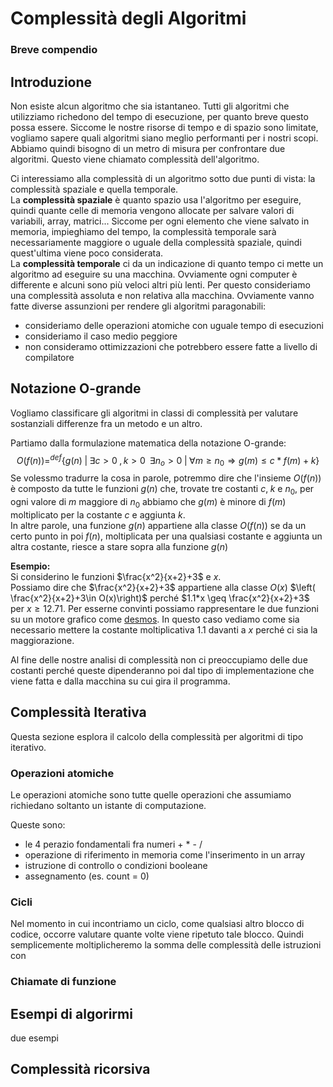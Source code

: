
# Complessità degli Algoritmi

### Breve compendio

## Introduzione

Non esiste alcun algoritmo che sia istantaneo. Tutti gli algoritmi che utilizziamo richedono del tempo di esecuzione, per quanto breve questo possa essere. Siccome le nostre risorse di tempo e di spazio sono limitate, vogliamo sapere quali algoritmi siano meglio performanti per i nostri scopi. Abbiamo quindi bisogno di un metro di misura per confrontare due algoritmi. Questo viene chiamato complessità dell'algoritmo.

Ci interessiamo alla complessità di un algoritmo sotto due punti di vista: la complessità spaziale e quella temporale.\
La **complessità spaziale** è quanto spazio usa l'algoritmo per eseguire, quindi quante celle di memoria vengono allocate per salvare valori di variabili, array, matrici... Siccome per ogni elemento che viene salvato in memoria, impieghiamo del tempo, la complessità temporale sarà necessariamente maggiore o uguale della complessità spaziale, quindi quest'ultima viene poco considerata.\
La **complessità temporale** ci da un indicazione di quanto tempo ci mette un algoritmo ad eseguire su una macchina. Ovviamente ogni computer è differente e alcuni sono più veloci altri più lenti. Per questo consideriamo una complessità assoluta e non relativa alla macchina. Ovviamente vanno fatte diverse assunzioni per rendere gli algoritmi paragonabili:

- consideriamo delle operazioni atomiche con uguale tempo di esecuzioni
- consideriamo il caso medio peggiore
- non consideramo ottimizzazioni che potrebbero essere fatte a livello di compilatore

## Notazione O-grande

Vogliamo classificare gli algoritmi in classi di complessità per valutare sostanziali differenze fra un metodo e un altro.

Partiamo dalla formulazione matematica della notazione O-grande:
$$
O(f(n))=^{def} \{g(n)\;|\; \exists c > 0\;, k>0\;\; \exists n_o>0\; |\; \forall m\geq n_0 \Rightarrow g(m)\leq c*f(m)+k\}
$$
Se volessmo tradurre la cosa in parole, potremmo dire che l'insieme $O(f(n))$ è composto da tutte le funzioni $g(n)$ che, trovate tre costanti $c,\;k$  e $n_0$, per ogni valore di $m$ maggiore di $n_0$ abbiamo che $g(m)$ è minore di $f(m)$ moltiplicato per la costante $c$ e aggiunta $k$.\
In altre parole, una funzione $g(n)$ appartiene alla classe $O(f(n))$ se da un certo punto in poi $f(n)$, moltiplicata per una qualsiasi costante e aggiunta un altra costante, riesce a stare sopra alla funzione $g(n)$

**Esempio:**\
Si considerino le funzioni $\frac{x^2}{x+2}+3$ e $x$.\
Possiamo dire che $\frac{x^2}{x+2}+3$ appartiene alla classe $O(x)$ $\left( \frac{x^2}{x+2}+3\in O(x)\right)$ perché $1.1*x \geq \frac{x^2}{x+2}+3$ per $x\geq 12.71$. Per esserne convinti possiamo rappresentare le due funzioni su un motore grafico come [desmos](https://www.desmos.com/calculator). In questo caso vediamo come sia necessario mettere la costante moltiplicativa 1.1 davanti a $x$ perché ci sia la maggiorazione.

Al fine delle nostre analisi di complessità non ci preoccupiamo delle due costanti perché queste dipenderanno poi dal tipo di implementazione che viene fatta e dalla macchina su cui gira il programma.

## Complessità Iterativa

Questa sezione esplora il calcolo della complessità per algoritmi di tipo iterativo.

### Operazioni atomiche

Le operazioni atomiche sono tutte quelle operazioni che assumiamo richiedano soltanto un istante di computazione.

Queste sono:

- le 4 perazio fondamentali fra numeri + * - /
- operazione di riferimento in memoria come l'inserimento in un array
- istruzione di controllo o condizioni booleane
- assegnamento (es. count = 0)

### Cicli

Nel momento in cui incontriamo un ciclo, come qualsiasi altro blocco di codice, occorre valutare quante volte viene ripetuto tale blocco. Quindi semplicemente moltiplicheremo la somma delle complessità delle istruzioni con 

### Chiamate di funzione

## Esempi di algorirmi

due esempi

## Complessità ricorsiva
